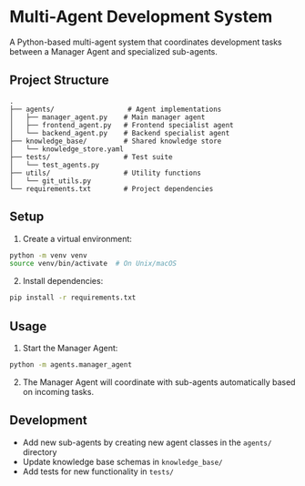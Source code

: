 # Multi-Agent Development System

A Python-based multi-agent system that coordinates development tasks between a Manager Agent and specialized sub-agents.

## Project Structure
```
.
├── agents/                  # Agent implementations
│   ├── manager_agent.py    # Main manager agent
│   ├── frontend_agent.py   # Frontend specialist agent
│   └── backend_agent.py    # Backend specialist agent
├── knowledge_base/         # Shared knowledge store
│   └── knowledge_store.yaml
├── tests/                  # Test suite
│   └── test_agents.py
├── utils/                  # Utility functions
│   └── git_utils.py
└── requirements.txt        # Project dependencies
```

## Setup

1. Create a virtual environment:
```bash
python -m venv venv
source venv/bin/activate  # On Unix/macOS
```

2. Install dependencies:
```bash
pip install -r requirements.txt
```

## Usage

1. Start the Manager Agent:
```bash
python -m agents.manager_agent
```

2. The Manager Agent will coordinate with sub-agents automatically based on incoming tasks.

## Development

- Add new sub-agents by creating new agent classes in the `agents/` directory
- Update knowledge base schemas in `knowledge_base/`
- Add tests for new functionality in `tests/`
